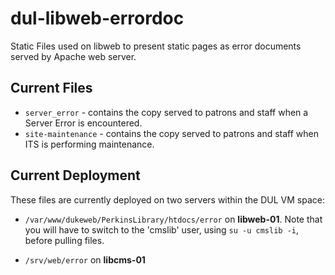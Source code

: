 # dul-libweb-errordoc
Static Files used on libweb to present static pages as error documents served by Apache web server.

## Current Files
* `server_error` - contains the copy served to patrons and staff when a Server Error is encountered.
* `site-maintenance` - contains the copy served to patrons and staff when ITS is performing maintenance.

## Current Deployment
These files are currently deployed on two servers within the DUL VM space:

* `/var/www/dukeweb/PerkinsLibrary/htdocs/error` on __libweb-01__.
Note that you will have to switch to the 'cmslib' user, using `su -u cmslib -i`, before pulling files.

* `/srv/web/error` on __libcms-01__



